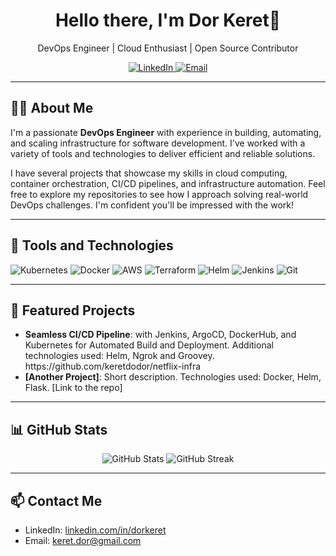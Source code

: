 <h1 align="center">Hello there, I'm Dor Keret👋</h1>
<p align="center">
  DevOps Engineer | Cloud Enthusiast | Open Source Contributor
</p>

<p align="center">
  <a href="https://www.linkedin.com/in/dorkeret/" target="_blank">
    <img alt="LinkedIn" src="https://img.shields.io/badge/LinkedIn-dorkeret-blue?style=for-the-badge&logo=linkedin">
  </a>
  <a href="mailto:keret.dor@gmail.com">
    <img alt="Email" src="https://img.shields.io/badge/Email-keret.dor%40gmail.com-red?style=for-the-badge&logo=gmail">
  </a>
</p>

---

<h2>👨‍💻 About Me</h2>

<p>
  I'm a passionate <strong>DevOps Engineer</strong> with experience in building, automating, and scaling infrastructure for software development. I've worked with a variety of tools and technologies to deliver efficient and reliable solutions.  
</p>

<p>
  I have several projects that showcase my skills in cloud computing, container orchestration, CI/CD pipelines, and infrastructure automation. Feel free to explore my repositories to see how I approach solving real-world DevOps challenges. I'm confident you'll be impressed with the work!
</p>

---

<h2>🚀 Tools and Technologies</h2>

<p>
  <img alt="Kubernetes" src="https://img.shields.io/badge/Kubernetes-326ce5.svg?style=for-the-badge&logo=kubernetes&logoColor=white" />
  <img alt="Docker" src="https://img.shields.io/badge/Docker-2496ed.svg?style=for-the-badge&logo=docker&logoColor=white" />
  <img alt="AWS" src="https://img.shields.io/badge/AWS-FF9900?style=for-the-badge&logo=amazon-aws&logoColor=white" />
  <img alt="Terraform" src="https://img.shields.io/badge/Terraform-844fba.svg?style=for-the-badge&logo=terraform&logoColor=white" />
  <img alt="Helm" src="https://img.shields.io/badge/Helm-0F1689.svg?style=for-the-badge&logo=helm&logoColor=white" />
  <img alt="Jenkins" src="https://img.shields.io/badge/Jenkins-d24939.svg?style=for-the-badge&logo=jenkins&logoColor=white" />
  <img alt="Git" src="https://img.shields.io/badge/Git-F05032?style=for-the-badge&logo=git&logoColor=white" />
</p>

---

<h2>💼 Featured Projects</h2>

<ul>
  <li><strong>Seamless CI/CD Pipeline</strong>: with Jenkins, ArgoCD, DockerHub, and Kubernetes for Automated Build and Deployment. Additional technologies used: Helm, Ngrok and Groovey. https://github.com/keretdodor/netflix-infra</li>
  <li><strong>[Another Project]</strong>: Short description. Technologies used: Docker, Helm, Flask. [Link to the repo]</li>
</ul>

---

<h2>📊 GitHub Stats</h2>
<p align="center">
  <img src="https://github-readme-stats.vercel.app/api?username=keretdodor&show_icons=true&theme=radical" alt="GitHub Stats" />
  <img src="https://github-readme-streak-stats.herokuapp.com/?user=keretdodor&theme=radical" alt="GitHub Streak" />
</p>

---

<h2>📫 Contact Me</h2>
<ul>
  <li>LinkedIn: <a href="https://www.linkedin.com/in/dorkeret/">linkedin.com/in/dorkeret</a></li>
  <li>Email: <a href="mailto:keret.dor@gmail.com">keret.dor@gmail.com</a></li>
</ul>
